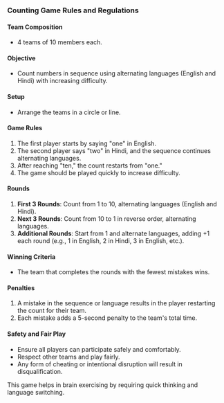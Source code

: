 ### Counting Game Rules and Regulations

#### Team Composition
- 4 teams of 10 members each.

#### Objective
- Count numbers in sequence using alternating languages (English and Hindi) with increasing difficulty.

#### Setup
- Arrange the teams in a circle or line.

#### Game Rules
1. The first player starts by saying "one" in English.
2. The second player says "two" in Hindi, and the sequence continues alternating languages.
3. After reaching "ten," the count restarts from "one."
4. The game should be played quickly to increase difficulty.

#### Rounds
1. **First 3 Rounds**: Count from 1 to 10, alternating languages (English and Hindi).
2. **Next 3 Rounds**: Count from 10 to 1 in reverse order, alternating languages.
3. **Additional Rounds**: Start from 1 and alternate languages, adding +1 each round (e.g., 1 in English, 2 in Hindi, 3 in English, etc.).

#### Winning Criteria
- The team that completes the rounds with the fewest mistakes wins.

#### Penalties
1. A mistake in the sequence or language results in the player restarting the count for their team.
2. Each mistake adds a 5-second penalty to the team's total time.

#### Safety and Fair Play
- Ensure all players can participate safely and comfortably.
- Respect other teams and play fairly.
- Any form of cheating or intentional disruption will result in disqualification.

This game helps in brain exercising by requiring quick thinking and language switching.